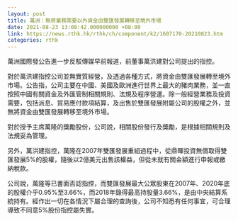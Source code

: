 ```yaml
---
layout: post
title: 萬洲：無將業務需要以外資金由雙匯發展轉移至境外市場
date: 2021-08-23 13:08:42.000000000 +08:00
link: https://news.rthk.hk/rthk/ch/component/k2/1607170-20210823.htm
categories: rthk
---
```


萬洲國際發公告進一步反駁傳媒早前報道，前董事萬洪建對公司提出的指控。

對於萬洪建指控公司並無實質經營，及透過各種方式，將資金由雙匯發展轉至境外市場。公告指，公司主要在中國、美國及歐洲進行世界上最大的豬肉業務，並一直按照中國有關資金及外匯管制相關規則、法規及程序營運。除一般經營業務及投資需要，包括派息、貿易應付款項結算，及出售於雙匯發展附屬公司的股權之外，並無將資金由雙匯發展轉移至境外市場。

對於授予主席萬隆的獎勵股份，公司說，相關股份發行及獎勵，是根據相關規則及法規妥為管理。

另外，萬洪建指控，萬隆在2007年雙匯發展重組過程中，從鼎暉投資無償取得雙匯發展5%的股權，隨後以2億美元出售該權益，但從未就有關金額進行申報或繳納稅款。

公司說，萬隆等已書面否認指控，而雙匯發展最大公眾股東在2007年、2020年底的股權介乎0.95%至3.66%，而2018年錄得最高持股量3.66%，是由中央結算系統持有。經作出一切在各情況下屬合理的查詢後，公司不知悉有任何事宜，可合理導致不同意5%股份指控屬失實。
